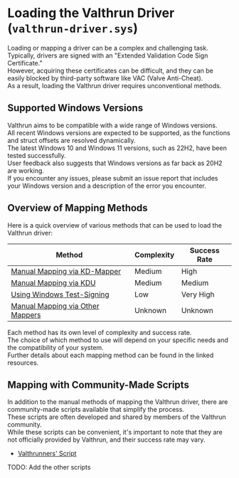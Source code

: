 # Loading the Valthrun Driver (`valthrun-driver.sys`)  
Loading or mapping a driver can be a complex and challenging task.  
Typically, drivers are signed with an "Extended Validation Code Sign Certificate."  
However, acquiring these certificates can be difficult, and they can be easily blocked by third-party software like VAC (Valve Anti-Cheat).  
As a result, loading the Valthrun driver requires unconventional methods.

## Supported Windows Versions  
Valthrun aims to be compatible with a wide range of Windows versions.  
All recent Windows versions are expected to be supported, as the functions and struct offsets are resolved dynamically.  
The latest Windows 10 and Windows 11 versions, such as 22H2, have been tested successfully.  
User feedback also suggests that Windows versions as far back as 20H2 are working.  
If you encounter any issues, please submit an issue report that includes your Windows version and a description of the error you encounter.

## Overview of Mapping Methods
Here is a quick overview of various methods that can be used to load the Valthrun driver:

| Method | Complexity | Success Rate |
| --- | --- | --- |
| [Manual Mapping via KD-Mapper](010_getting-started/010_mapping-method/010_kdmapper.md) | Medium | High |
| [Manual Mapping via KDU](010_getting-started/010_mapping-method/020_kdu.md) | Medium | Medium |
| [Using Windows Test-Signing](010_getting-started/010_mapping-method/030_test-signing.md) | Low | Very High |
| [Manual Mapping via Other Mappers](010_getting-started/010_mapping-method/040_other-mappers.md) | Unknown | Unknown |

Each method has its own level of complexity and success rate.  
The choice of which method to use will depend on your specific needs and the compatibility of your system.  
Further details about each mapping method can be found in the linked resources.

## Mapping with Community-Made Scripts
In addition to the manual methods of mapping the Valthrun driver, there are community-made scripts available that simplify the process.  
These scripts are often developed and shared by members of the Valthrun community.  
While these scripts can be convenient, it's important to note that they are not officially provided by Valthrun, and their success rate may vary. 
  
- [Valthrunners' Script](010_getting-started/010_mapping-method/110_community_script_valthrunner.md)
  
TODO: Add the other scripts